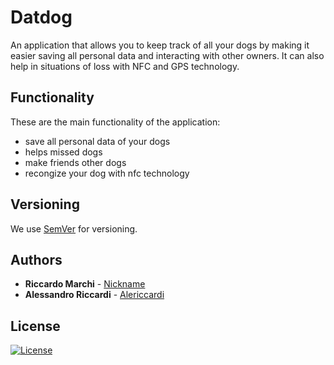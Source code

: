 # Datdog

An application that allows you to keep track of all your dogs by making it easier saving all personal data and interacting with other owners. It can also help in situations of loss with NFC and GPS technology.

## Functionality
These are the main functionality of the application:
* save all personal data of your dogs
* helps missed dogs
* make friends other dogs
* recongize your dog with nfc technology 

## Versioning

We use [SemVer](http://semver.org/) for versioning.

## Authors

* **Riccardo Marchi** - [Nickname](https://github.com/Nickname)
* **Alessandro Riccardi** - [Alericcardi](https://github.com/alericcardi)

## License

[![License](https://img.shields.io/badge/License-Apache%202.0-blue.svg)](https://opensource.org/licenses/Apache-2.0)



